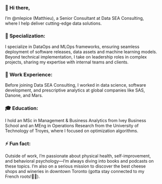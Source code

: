 ### 👋 Hi there, 
I’m @mlepice (Matthieu), a Senior Consultant at Data SEA Consulting, where I help deliver cutting-edge data solutions. 
### 🚀 **Specialization**: 
I specialize in DataOps and MLOps frameworks, ensuring seamless deployment of software releases, data assets and machine learning models. Beyond technical implementation, I take on leadership roles in complex projects, sharing my expertise with internal teams and clients.
### 💼 **Work Experience**:
Before joining Data SEA Consulting, I worked in data science, software development, and prescriptive analytics at global companies like SAS, Danone, and Mars. 
### 🎓 **Education**:
I hold an MSc in Management & Business Analytics from Ivey Business School and an MEng in Operations Research from the University of Technology of Troyes, where I focused on optimization algorithms.
### ⚡ Fun fact:
Outside of work, I’m passionate about physical health, self-improvement, and behavioral psychology—I’m always diving into books and podcasts on these topics. I’m also on a serious mission to discover the best cheese shops and wineries in downtown Toronto (gotta stay connected to my French roots!🧀🍷).


<!---
mlepice/mlepice is a ✨ special ✨ repository because its `README.md` (this file) appears on your GitHub profile.
You can click the Preview link to take a look at your changes.
--->
